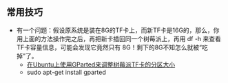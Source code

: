 ## 常用技巧

- 有一个问题：假设原系统是装在8G的TF卡上，而新TF卡是16G的，那么，你用上面的方法操作完之后，再把新卡插回同一个树莓派上，再用 df -h 来查看TF卡容量信息，可能会发现它竟然只有 8G！剩下的8G不知怎么就被“吃掉”了。
    - [在Ubuntu上使用GParted来调整树莓派TF卡的分区大小](https://www.codelast.com/%E5%8E%9F%E5%88%9B-%E5%9C%A8ubuntu%E4%B8%8A%E4%BD%BF%E7%94%A8gparted%E6%9D%A5%E8%B0%83%E6%95%B4%E6%A0%91%E8%8E%93%E6%B4%BEtf%E5%8D%A1%E7%9A%84%E5%88%86%E5%8C%BA%E5%A4%A7%E5%B0%8F/)
    - sudo apt-get install gparted

